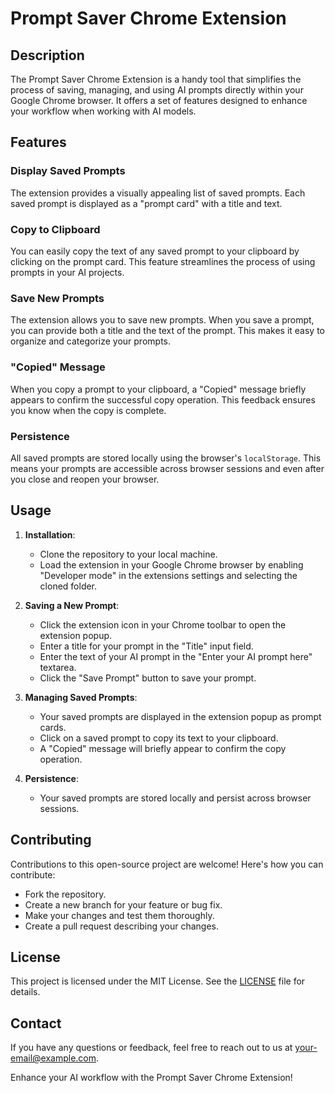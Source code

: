 # Prompt Saver Chrome Extension

## Description

The Prompt Saver Chrome Extension is a handy tool that simplifies the process of saving, managing, and using AI prompts directly within your Google Chrome browser. It offers a set of features designed to enhance your workflow when working with AI models.

## Features

### Display Saved Prompts

The extension provides a visually appealing list of saved prompts. Each saved prompt is displayed as a "prompt card" with a title and text.

### Copy to Clipboard

You can easily copy the text of any saved prompt to your clipboard by clicking on the prompt card. This feature streamlines the process of using prompts in your AI projects.

### Save New Prompts

The extension allows you to save new prompts. When you save a prompt, you can provide both a title and the text of the prompt. This makes it easy to organize and categorize your prompts.

### "Copied" Message

When you copy a prompt to your clipboard, a "Copied" message briefly appears to confirm the successful copy operation. This feedback ensures you know when the copy is complete.

### Persistence

All saved prompts are stored locally using the browser's `localStorage`. This means your prompts are accessible across browser sessions and even after you close and reopen your browser.

## Usage

1. **Installation**:
   - Clone the repository to your local machine.
   - Load the extension in your Google Chrome browser by enabling "Developer mode" in the extensions settings and selecting the cloned folder.

2. **Saving a New Prompt**:
   - Click the extension icon in your Chrome toolbar to open the extension popup.
   - Enter a title for your prompt in the "Title" input field.
   - Enter the text of your AI prompt in the "Enter your AI prompt here" textarea.
   - Click the "Save Prompt" button to save your prompt.

3. **Managing Saved Prompts**:
   - Your saved prompts are displayed in the extension popup as prompt cards.
   - Click on a saved prompt to copy its text to your clipboard.
   - A "Copied" message will briefly appear to confirm the copy operation.

4. **Persistence**:
   - Your saved prompts are stored locally and persist across browser sessions.

## Contributing

Contributions to this open-source project are welcome! Here's how you can contribute:

- Fork the repository.
- Create a new branch for your feature or bug fix.
- Make your changes and test them thoroughly.
- Create a pull request describing your changes.

## License

This project is licensed under the MIT License. See the [LICENSE](LICENSE) file for details.

## Contact

If you have any questions or feedback, feel free to reach out to us at [your-email@example.com](mailto:your-email@example.com).

Enhance your AI workflow with the Prompt Saver Chrome Extension!
